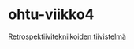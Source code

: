 # ohtu-viikko4
[Retrospektiivitekniikoiden tiivistelmä](https://github.com/kapistelijaJami/ohtu-viikko4/blob/master/retro.md)
